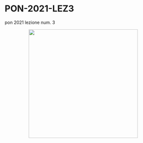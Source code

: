 # PON-2021-LEZ3
pon 2021 lezione num. 3


<p align="center">
  <img src="https://imgur.com/a/T4cGx92" width="350">
</p>
